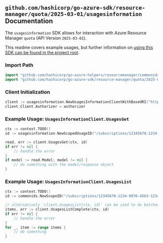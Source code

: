 
## `github.com/hashicorp/go-azure-sdk/resource-manager/quota/2025-03-01/usagesinformation` Documentation

The `usagesinformation` SDK allows for interaction with Azure Resource Manager `quota` (API Version `2025-03-01`).

This readme covers example usages, but further information on [using this SDK can be found in the project root](https://github.com/hashicorp/go-azure-sdk/tree/main/docs).

### Import Path

```go
import "github.com/hashicorp/go-azure-helpers/resourcemanager/commonids"
import "github.com/hashicorp/go-azure-sdk/resource-manager/quota/2025-03-01/usagesinformation"
```


### Client Initialization

```go
client := usagesinformation.NewUsagesInformationClientWithBaseURI("https://management.azure.com")
client.Client.Authorizer = authorizer
```


### Example Usage: `UsagesInformationClient.UsagesGet`

```go
ctx := context.TODO()
id := usagesinformation.NewScopedUsageID("/subscriptions/12345678-1234-9876-4563-123456789012/resourceGroups/some-resource-group", "usageName")

read, err := client.UsagesGet(ctx, id)
if err != nil {
	// handle the error
}
if model := read.Model; model != nil {
	// do something with the model/response object
}
```


### Example Usage: `UsagesInformationClient.UsagesList`

```go
ctx := context.TODO()
id := commonids.NewScopeID("/subscriptions/12345678-1234-9876-4563-123456789012/resourceGroups/some-resource-group")

// alternatively `client.UsagesList(ctx, id)` can be used to do batched pagination
items, err := client.UsagesListComplete(ctx, id)
if err != nil {
	// handle the error
}
for _, item := range items {
	// do something
}
```
